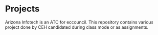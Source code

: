 Projects
========

Arizona Infotech is an ATC for eccouncil. This repository contains various project done by CEH candidated during class mode or as assignments.

